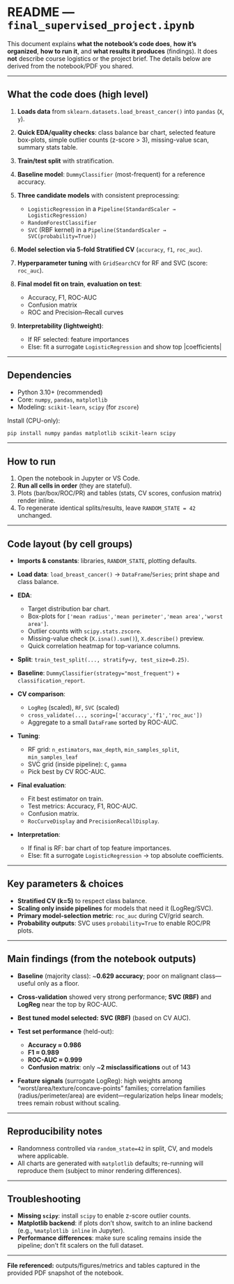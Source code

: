 # README — `final_supervised_project.ipynb`

This document explains **what the notebook’s code does**, **how it’s organized**, **how to run it**, and **what results it produces** (findings). It does **not** describe course logistics or the project brief. The details below are derived from the notebook/PDF you shared. 

---

## What the code does (high level)

1. **Loads data** from `sklearn.datasets.load_breast_cancer()` into `pandas` (`X`, `y`).
2. **Quick EDA/quality checks**: class balance bar chart, selected feature box-plots, simple outlier counts (z-score > 3), missing-value scan, summary stats table.
3. **Train/test split** with stratification.
4. **Baseline model**: `DummyClassifier` (most-frequent) for a reference accuracy.
5. **Three candidate models** with consistent preprocessing:

   * `LogisticRegression` in a `Pipeline(StandardScaler → LogisticRegression)`
   * `RandomForestClassifier`
   * `SVC` (RBF kernel) in a `Pipeline(StandardScaler → SVC(probability=True))`
6. **Model selection via 5-fold Stratified CV** (`accuracy`, `f1`, `roc_auc`).
7. **Hyperparameter tuning** with `GridSearchCV` for RF and SVC (score: `roc_auc`).
8. **Final model fit on train**, **evaluation on test**:

   * Accuracy, F1, ROC-AUC
   * Confusion matrix
   * ROC and Precision–Recall curves
9. **Interpretability (lightweight)**:

   * If RF selected: feature importances
   * Else: fit a surrogate `LogisticRegression` and show top |coefficients|

---

## Dependencies

* Python 3.10+ (recommended)
* Core: `numpy`, `pandas`, `matplotlib`
* Modeling: `scikit-learn`, `scipy` (for `zscore`)

Install (CPU-only):

```bash
pip install numpy pandas matplotlib scikit-learn scipy
```

---

## How to run

1. Open the notebook in Jupyter or VS Code.
2. **Run all cells in order** (they are stateful).
3. Plots (bar/box/ROC/PR) and tables (stats, CV scores, confusion matrix) render inline.
4. To regenerate identical splits/results, leave `RANDOM_STATE = 42` unchanged.

---

## Code layout (by cell groups)

* **Imports & constants**: libraries, `RANDOM_STATE`, plotting defaults.
* **Load data**: `load_breast_cancer()` → `DataFrame`/`Series`; print shape and class balance.
* **EDA**:

  * Target distribution bar chart.
  * Box-plots for `['mean radius','mean perimeter','mean area','worst area']`.
  * Outlier counts with `scipy.stats.zscore`.
  * Missing-value check (`X.isna().sum()`), `X.describe()` preview.
  * Quick correlation heatmap for top-variance columns.
* **Split**: `train_test_split(..., stratify=y, test_size=0.25)`.
* **Baseline**: `DummyClassifier(strategy="most_frequent")` + `classification_report`.
* **CV comparison**:

  * `LogReg` (scaled), `RF`, `SVC` (scaled)
  * `cross_validate(..., scoring=['accuracy','f1','roc_auc'])`
  * Aggregate to a small `DataFrame` sorted by ROC-AUC.
* **Tuning**:

  * RF grid: `n_estimators`, `max_depth`, `min_samples_split`, `min_samples_leaf`
  * SVC grid (inside pipeline): `C`, `gamma`
  * Pick best by CV ROC-AUC.
* **Final evaluation**:

  * Fit best estimator on train.
  * Test metrics: Accuracy, F1, ROC-AUC.
  * Confusion matrix.
  * `RocCurveDisplay` and `PrecisionRecallDisplay`.
* **Interpretation**:

  * If final is RF: bar chart of top feature importances.
  * Else: fit a surrogate `LogisticRegression` → top absolute coefficients.

---

## Key parameters & choices

* **Stratified CV (k=5)** to respect class balance.
* **Scaling only inside pipelines** for models that need it (LogReg/SVC).
* **Primary model-selection metric**: `roc_auc` during CV/grid search.
* **Probability outputs**: SVC uses `probability=True` to enable ROC/PR plots.

---

## Main findings (from the notebook outputs)

* **Baseline** (majority class): ~**0.629 accuracy**; poor on malignant class—useful only as a floor.
* **Cross-validation** showed very strong performance; **SVC (RBF)** and **LogReg** near the top by ROC-AUC.
* **Best tuned model selected:** **SVC (RBF)** (based on CV AUC).
* **Test set performance** (held-out):

  * **Accuracy ≈ 0.986**
  * **F1 ≈ 0.989**
  * **ROC-AUC ≈ 0.999**
  * **Confusion matrix**: only ~**2 misclassifications** out of 143
* **Feature signals** (surrogate LogReg): high weights among “worst/area/texture/concave-points” families; correlation families (radius/perimeter/area) are evident—regularization helps linear models; trees remain robust without scaling. 

---

## Reproducibility notes

* Randomness controlled via `random_state=42` in split, CV, and models where applicable.
* All charts are generated with `matplotlib` defaults; re-running will reproduce them (subject to minor rendering differences).

---

## Troubleshooting

* **Missing `scipy`**: install `scipy` to enable z-score outlier counts.
* **Matplotlib backend**: if plots don’t show, switch to an inline backend (e.g., `%matplotlib inline` in Jupyter).
* **Performance differences**: make sure scaling remains inside the pipeline; don’t fit scalers on the full dataset.

---

**File referenced:** outputs/figures/metrics and tables captured in the provided PDF snapshot of the notebook. 
